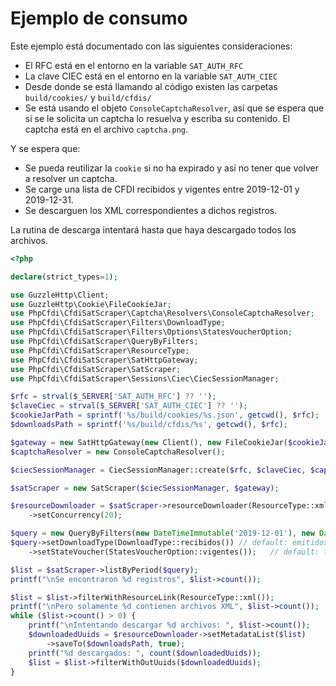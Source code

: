 # Ejemplo de consumo

Este ejemplo está documentado con las siguientes consideraciones:

- El RFC está en el entorno en la variable `SAT_AUTH_RFC`
- La clave CIEC está en el entorno en la variable `SAT_AUTH_CIEC`
- Desde donde se está llamando al código existen las carpetas `build/cookies/` y `build/cfdis/`
- Se está usando el objeto `ConsoleCaptchaResolver`, así que se espera que si se le solicita un captcha lo
  resuelva y escriba su contenido. El captcha está en el archivo `captcha.png`.

Y se espera que:

- Se pueda reutilizar la `cookie` si no ha expirado y así no tener que volver a resolver un captcha.
- Se carge una lista de CFDI recibidos y vigentes entre 2019-12-01 y 2019-12-31.
- Se descarguen los XML correspondientes a dichos registros.

La rutina de descarga intentará hasta que haya descargado todos los archivos.

```php
<?php

declare(strict_types=1);

use GuzzleHttp\Client;
use GuzzleHttp\Cookie\FileCookieJar;
use PhpCfdi\CfdiSatScraper\Captcha\Resolvers\ConsoleCaptchaResolver;
use PhpCfdi\CfdiSatScraper\Filters\DownloadType;
use PhpCfdi\CfdiSatScraper\Filters\Options\StatesVoucherOption;
use PhpCfdi\CfdiSatScraper\QueryByFilters;
use PhpCfdi\CfdiSatScraper\ResourceType;
use PhpCfdi\CfdiSatScraper\SatHttpGateway;
use PhpCfdi\CfdiSatScraper\SatScraper;
use PhpCfdi\CfdiSatScraper\Sessions\Ciec\CiecSessionManager;

$rfc = strval($_SERVER['SAT_AUTH_RFC'] ?? '');
$claveCiec = strval($_SERVER['SAT_AUTH_CIEC'] ?? '');
$cookieJarPath = sprintf('%s/build/cookies/%s.json', getcwd(), $rfc);
$downloadsPath = sprintf('%s/build/cfdis/%s', getcwd(), $rfc);

$gateway = new SatHttpGateway(new Client(), new FileCookieJar($cookieJarPath, true));
$captchaResolver = new ConsoleCaptchaResolver();

$ciecSessionManager = CiecSessionManager::create($rfc, $claveCiec, $captchaResolver);

$satScraper = new SatScraper($ciecSessionManager, $gateway);

$resourceDownloader = $satScraper->resourceDownloader(ResourceType::xml())
    ->setConcurrency(20);

$query = new QueryByFilters(new DateTimeImmutable('2019-12-01'), new DateTimeImmutable('2019-12-31'));
$query->setDownloadType(DownloadType::recibidos()) // default: emitidos
    ->setStateVoucher(StatesVoucherOption::vigentes());   // default: todos

$list = $satScraper->listByPeriod($query);
printf("\nSe encontraron %d registros", $list->count());

$list = $list->filterWithResourceLink(ResourceType::xml());
printf("\nPero solamente %d contienen archivos XML", $list->count());
while ($list->count() > 0) {
    printf("\nIntentando descargar %d archivos: ", $list->count());
    $downloadedUuids = $resourceDownloader->setMetadataList($list)
        ->saveTo($downloadsPath, true);
    printf("%d descargados: ", count($downloadedUuids));
    $list = $list->filterWithOutUuids($downloadedUuids);
}
```
